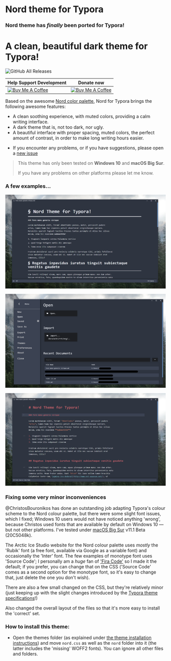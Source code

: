 
# **Nord** theme for Typora

### **Nord** theme has *finally* been ported for Typora!

# A clean, beautiful dark theme for Typora!
![GitHub All Releases](https://img.shields.io/github/downloads/ChristosBouronikos/typora-nord-theme/total?color=%23c060a1&style=flat-square)


| Help Support Development                                     | Donate now |                   
| ------------------------------------------------------------ | ------------------------------------------------------------ |
| <a href="https://www.buymeacoffee.com/chrisbouronikos" target="_blank"><img src="https://cdn.buymeacoffee.com/buttons/default-red.png" alt="Buy Me A Coffee" width="360" height="80"></a> | <a href="https://paypal.me/christosbouronikos" target="_blank"><img src="https://i.imgur.com/Fc70eDk.png" alt="Buy Me A Coffee" width="300" height="100"></a> |



Based on the awesome [Nord color palette](https://www.nordtheme.com/), Nord for Typora brings the following awesome features:

- A clean soothing experience, with muted colors, providing a calm writing interface.
- A dark theme that is, not too dark, nor ugly. 
- A beautiful interface with proper spacing, muted colors, the perfect amount of contrast, in order to make long writing hours easier.
* If you encounter any problems, or if you have suggestions, please open a [new issue](https://github.com/ChristosBouronikos/typora-nord-theme/issues/new)  

> This theme has only been tested on **Windows 10** and **macOS Big Sur**. 
>
> If you have any problems on other platforms please let me know.

### A few examples...

![](/media/nord1.png)

![](/media/nord2.png)

![](/media/nord3.png)


### Fixing some very minor inconveniences

@ChristosBouronikos has done an outstanding job adapting Typora's colour scheme to the Nord colour palette, but there were some slight font issues, which I fixed; Windows 10 users would not have noticed anything 'wrong', because Christos used fonts that are available by default on Windows 10 — but not other platforms. I've tested under [macOS Big Sur](https://en.wikipedia.org/wiki/MacOS_Big_Sur) v11.1 Beta (20C5048k).

The Arctic Ice Studio website for the Nord colour palette uses _mostly_ the 'Rubik' font (a free font, available via Google as a variable font) and occasionally the 'Inter' font. The few examples of monotype font uses 'Source Code'; I personally am a _huge_ fan of ['Fira Code'](https://github.com/tonsky/FiraCode) so I made it the default; if you prefer, you can change that on the CSS ('Source Code' comes as a second option for the monotype font, so it's easy to change that, just delete the one you don't wish).

There are also a few small changed on the CSS, but they're relatively minor (just keeping up with the slight changes introduced by the [Typora theme specifications](https://theme.typora.io/doc/Write-Custom-Theme/)!)

Also changed the overall layout of the files so that it's more easy to install the 'correct' set.

### How to install this theme:

- Open the themes folder (as explained under [the theme installation instructions](https://theme.typora.io/doc/Install-Theme/)) and move `nord.css` as well as the `nord` folder into it (the latter includes the 'missing' WOFF2 fonts). You can ignore all other files and folders.